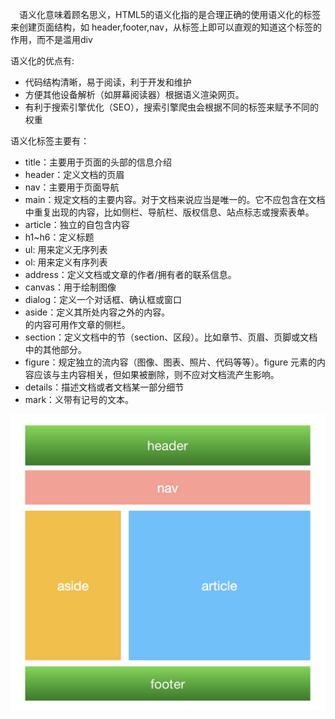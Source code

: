 &ensp;&ensp;语义化意味着顾名思义，HTML5的语义化指的是合理正确的使用语义化的标签来创建页面结构，如 header,footer,nav，从标签上即可以直观的知道这个标签的作用，而不是滥用div   

语义化的优点有:   
- 代码结构清晰，易于阅读，利于开发和维护
- 方便其他设备解析（如屏幕阅读器）根据语义渲染网页。
- 有利于搜索引擎优化（SEO），搜索引擎爬虫会根据不同的标签来赋予不同的权重

语义化标签主要有：   

- title：主要用于页面的头部的信息介绍
- header：定义文档的页眉
- nav：主要用于页面导航
- main：规定文档的主要内容。对于文档来说应当是唯一的。它不应包含在文档中重复出现的内容，比如侧栏、导航栏、版权信息、站点标志或搜索表单。
- article：独立的自包含内容
- h1~h6：定义标题
- ul: 用来定义无序列表
- ol: 用来定义有序列表
- address：定义文档或文章的作者/拥有者的联系信息。
- canvas：用于绘制图像
- dialog：定义一个对话框、确认框或窗口
- aside：定义其所处内容之外的内容。<aside> 的内容可用作文章的侧栏。
- section：定义文档中的节（section、区段）。比如章节、页眉、页脚或文档中的其他部分。
- figure：规定独立的流内容（图像、图表、照片、代码等等）。figure 元素的内容应该与主内容相关，但如果被删除，则不应对文档流产生影响。
- details：描述文档或者文档某一部分细节
- mark：义带有记号的文本。

![image](https://raw.githubusercontent.com/zero7room/blog/master/articles/img/yuyihua.jpg)